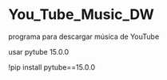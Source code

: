# You_Tube_Music_DW
programa para descargar música de YouTube

usar 
pytube                                15.0.0

!pip install pytube==15.0.0
